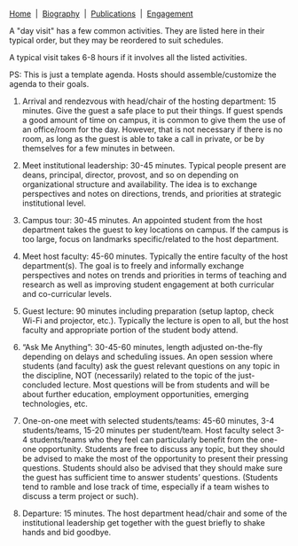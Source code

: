 [Home](/)&nbsp;&nbsp;\|&nbsp;&nbsp;[Biography](/bio)&nbsp;&nbsp;\|&nbsp;&nbsp;[Publications](/pubs)&nbsp;&nbsp;\|&nbsp;&nbsp;[Engagement](/engagement)

A "day visit" has a few common activities. They are listed here in their typical order, 
but they may be reordered to suit schedules.

A typical visit takes 6-8 hours if it involves all the listed activities.

PS: This is just a template agenda. Hosts should assemble/customize the agenda to their goals.

1.	Arrival and rendezvous with head/chair of the hosting department: 15 minutes. Give the guest a safe place 
    to put their things. If guest spends a good amount of time on campus, it is common to give them the use
    of an office/room for the day. However, that is not necessary if there is no room, as long as the guest 
    is able to take a call in private, or be by themselves for a few minutes in between.
    
2.	Meet institutional leadership: 30-45 minutes. Typical people present are deans, principal, director, 
    provost, and so on depending on organizational structure and availability. The idea is to exchange 
    perspectives and notes on directions, trends, and priorities at strategic institutional level.

3.	Campus tour: 30-45 minutes. An appointed student from the host department takes the guest to key 
    locations on campus. If the campus is too large, focus on landmarks specific/related to the host department.

4.	Meet host faculty: 45-60 minutes. Typically the entire faculty of the host department(s). The goal is to 
    freely and informally exchange perspectives and notes on trends and priorities in terms of teaching and 
    research as well as improving student engagement at both curricular and co-curricular levels.

5.	Guest lecture: 90 minutes including preparation (setup laptop, check Wi-Fi and projector, etc.). Typically 
    the lecture is open to all, but the host faculty and appropriate portion of the student body attend.

6.	“Ask Me Anything”: 30-45-60 minutes, length adjusted on-the-fly depending on delays and scheduling issues.
    An open session where students (and faculty) ask the guest relevant questions on any topic in the discipline,
    NOT (necessarily) related to the topic of the just-concluded lecture. Most questions will be from students
    and will be about further education, employment opportunities, emerging technologies, etc.

7.	One-on-one meet with selected students/teams: 45-60 minutes, 3-4 students/teams, 15-20 minutes per
    student/team. Host faculty select 3-4 students/teams who they feel can particularly benefit from 
    the one-one opportunity. Students are free to discuss any topic, but they should be advised to make
    the most of the opportunity to present their pressing questions. Students should also be advised that
    they should make sure the guest has sufficient time to answer students’ questions. (Students tend to
    ramble and lose track of time, especially if a team wishes to discuss a term project or such).

8.	Departure: 15 minutes. The host department head/chair and some of the institutional leadership get together
    with the guest briefly to shake hands and bid goodbye.
